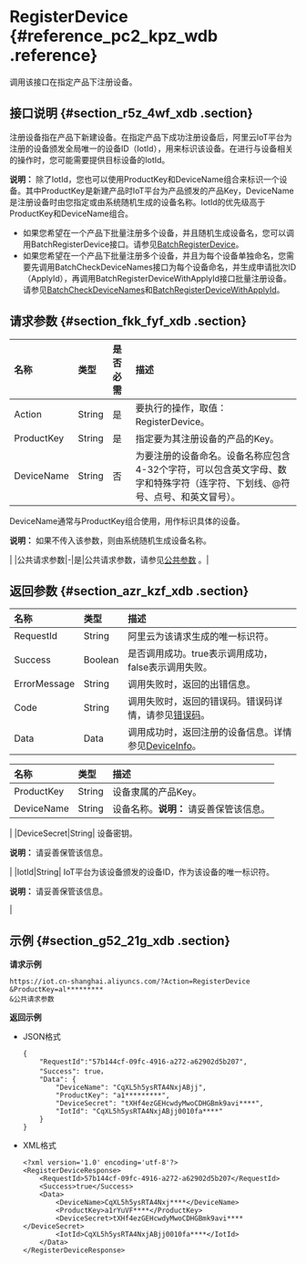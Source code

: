 # RegisterDevice {#reference_pc2_kpz_wdb .reference}

调用该接口在指定产品下注册设备。

## 接口说明 {#section_r5z_4wf_xdb .section}

注册设备指在产品下新建设备。在指定产品下成功注册设备后，阿里云IoT平台为注册的设备颁发全局唯一的设备ID（IotId），用来标识该设备。在进行与设备相关的操作时，您可能需要提供目标设备的IotId。

**说明：** 除了IotId，您也可以使用ProductKey和DeviceName组合来标识一个设备。其中ProductKey是新建产品时IoT平台为产品颁发的产品Key，DeviceName是注册设备时由您指定或由系统随机生成的设备名称。IotId的优先级高于ProductKey和DeviceName组合。

-   如果您希望在一个产品下批量注册多个设备，并且随机生成设备名，您可以调用BatchRegisterDevice接口。请参见[BatchRegisterDevice](intl.zh-CN/云端开发指南/云端API参考/设备管理/BatchRegisterDevice.md#)。
-   如果您希望在一个产品下批量注册多个设备，并且为每个设备单独命名，您需要先调用BatchCheckDeviceNames接口为每个设备命名，并生成申请批次ID（ApplyId），再调用BatchRegisterDeviceWithApplyId接口批量注册设备。请参见[BatchCheckDeviceNames](intl.zh-CN/云端开发指南/云端API参考/设备管理/BatchCheckDeviceNames.md#)和[BatchRegisterDeviceWithApplyId](intl.zh-CN/云端开发指南/云端API参考/设备管理/BatchRegisterDeviceWithApplyId.md#)。

## 请求参数 {#section_fkk_fyf_xdb .section}

|名称|类型|是否必需|描述|
|:-|:-|:---|:-|
|Action|String|是|要执行的操作，取值：RegisterDevice。|
|ProductKey|String|是|指定要为其注册设备的产品的Key。|
|DeviceName|String|否| 为要注册的设备命名。设备名称应包含4-32个字符，可以包含英文字母、数字和特殊字符（连字符、下划线、@符号、点号、和英文冒号）。

 DeviceName通常与ProductKey组合使用，用作标识具体的设备。

 **说明：** 如果不传入该参数，则由系统随机生成设备名称。

 |
|公共请求参数|-|是|公共请求参数，请参见[公共参数](intl.zh-CN/云端开发指南/云端API参考/公共参数.md#) 。|

## 返回参数 {#section_azr_kzf_xdb .section}

|名称|类型|描述|
|:-|:-|:-|
|RequestId|String|阿里云为该请求生成的唯一标识符。|
|Success|Boolean|是否调用成功。true表示调用成功，false表示调用失败。|
|ErrorMessage|String|调用失败时，返回的出错信息。|
|Code|String|调用失败时，返回的错误码。错误码详情，请参见[错误码](intl.zh-CN/云端开发指南/云端API参考/错误码.md#)。|
|Data|Data|调用成功时，返回注册的设备信息。详情参见[DeviceInfo](#table_iyr_szf_xdb)。|

|名称|类型|描述|
|:-|:-|:-|
|ProductKey|String|设备隶属的产品Key。|
|DeviceName|String|设备名称。**说明：** 请妥善保管该信息。

|
|DeviceSecret|String| 设备密钥。

 **说明：** 请妥善保管该信息。

 |
|IotId|String| IoT平台为该设备颁发的设备ID，作为该设备的唯一标识符。

 **说明：** 请妥善保管该信息。

 |

## 示例 {#section_g52_21g_xdb .section}

**请求示例**

```
https://iot.cn-shanghai.aliyuncs.com/?Action=RegisterDevice
&ProductKey=al*********
&公共请求参数
```

**返回示例**

-   JSON格式

    ```
    {
        "RequestId":"57b144cf-09fc-4916-a272-a62902d5b207",
        "Success": true，
        "Data": {
            "DeviceName": "CqXL5h5ysRTA4NxjABjj",
            "ProductKey": "a1*********",
            "DeviceSecret": "tXHf4ezGEHcwdyMwoCDHGBmk9avi****",
            "IotId": "CqXL5h5ysRTA4NxjABjj0010fa****"
        }
    }
    ```

-   XML格式

    ```
    <?xml version='1.0' encoding='utf-8'?>
    <RegisterDeviceResponse>
        <RequestId>57b144cf-09fc-4916-a272-a62902d5b207</RequestId>
        <Success>true</Success>
        <Data>
            <DeviceName>CqXL5h5ysRTA4Nxj****</DeviceName>
            <ProductKey>a1rYuVF****</ProductKey>
            <DeviceSecret>tXHf4ezGEHcwdyMwoCDHGBmk9avi****</DeviceSecret>
            <IotId>CqXL5h5ysRTA4NxjABjj0010fa****</IotId>
        </Data>
    </RegisterDeviceResponse>
    ```


